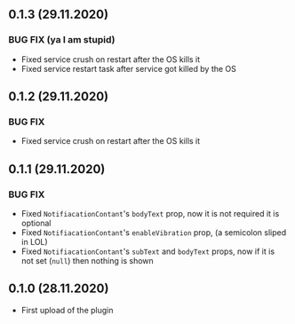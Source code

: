 ## 0.1.3 (29.11.2020)

### BUG FIX (ya I am stupid)
* Fixed service crush on restart after the OS kills it
* Fixed service restart task after service got killed by the OS

## 0.1.2 (29.11.2020)

### BUG FIX
* Fixed service crush on restart after the OS kills it

## 0.1.1 (29.11.2020)

### BUG FIX
* Fixed `NotifiacationContant`'s `bodyText` prop, now it is not required it is optional
* Fixed `NotifiacationContant`'s `enableVibration` prop, (a semicolon sliped in LOL)
* Fixed `NotifiacationContant`'s `subText` and `bodyText` props, now if it is not set (`null`) then nothing is shown

## 0.1.0 (28.11.2020)

* First upload of the plugin
